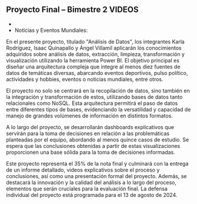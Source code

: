 Proyecto Final – Bimestre 2
VIDEOS
-
-
- Noticias y Eventos Mundiales: 

En el presente proyecto, titulado "Análisis de Datos", los integrantes Karla Rodríguez, Isaac Quinapallo y Ángel Villamil aplicarán los conocimientos adquiridos sobre análisis de datos, extracción, limpieza, transformación y visualización utilizando la herramienta Power BI. El objetivo principal es diseñar una arquitectura compleja que integre al menos diez fuentes de datos de temáticas diversas, abarcando eventos deportivos, pulso político, actividades y hobbies, eventos o noticias mundiales, entre otros.

El proyecto no solo se centrará en la recopilación de datos, sino también en la integración y transformación de estos, utilizando bases de datos tanto relacionales como NoSQL. Esta arquitectura permitirá el paso de datos entre diferentes tipos de bases, evidenciando la versatilidad y capacidad de manejo de grandes volúmenes de información en distintos formatos.

A lo largo del proyecto, se desarrollarán dashboards explicativos que servirán para la toma de decisiones en relación a las problemáticas planteadas por el equipo, abordando al menos quince casos de estudio. Se espera que las conclusiones obtenidas a partir de estas visualizaciones proporcionen una base sólida para la toma de decisiones informadas.

Este proyecto representa el 35% de la nota final y culminará con la entrega de un informe detallado, videos explicativos sobre el proceso y conclusiones, así como una presentación formal del proyecto. Además, se destacará la innovación y la calidad del análisis a lo largo del proceso, elementos que serán cruciales para la evaluación final. La defensa individual del proyecto está programada para el 13 de agosto de 2024.
